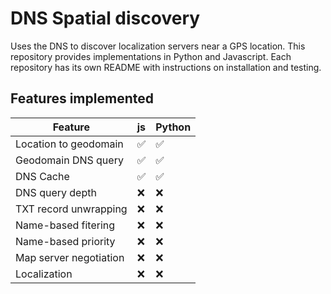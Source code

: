 # DNS Spatial discovery
Uses the DNS to discover localization servers near a GPS location. This repository provides implementations in Python and Javascript. Each repository has its own README with instructions on installation and testing.

## Features implemented

| Feature                | js                 | Python             |
| ---------------------- | ------------------ | ------------------ |
| Location to geodomain  | :white_check_mark: | :white_check_mark: |
| Geodomain DNS query    | :white_check_mark: | :white_check_mark: |
| DNS Cache              | :white_check_mark: | :white_check_mark: |
| DNS query depth        | :x:                | :x:                |
| TXT record unwrapping  | :x:                | :x:                |
| Name-based fitering    | :x:                | :x:                |
| Name-based priority    | :x:                | :x:                |
| Map server negotiation | :x:                | :x:                |
| Localization           | :x:                | :x:                |

